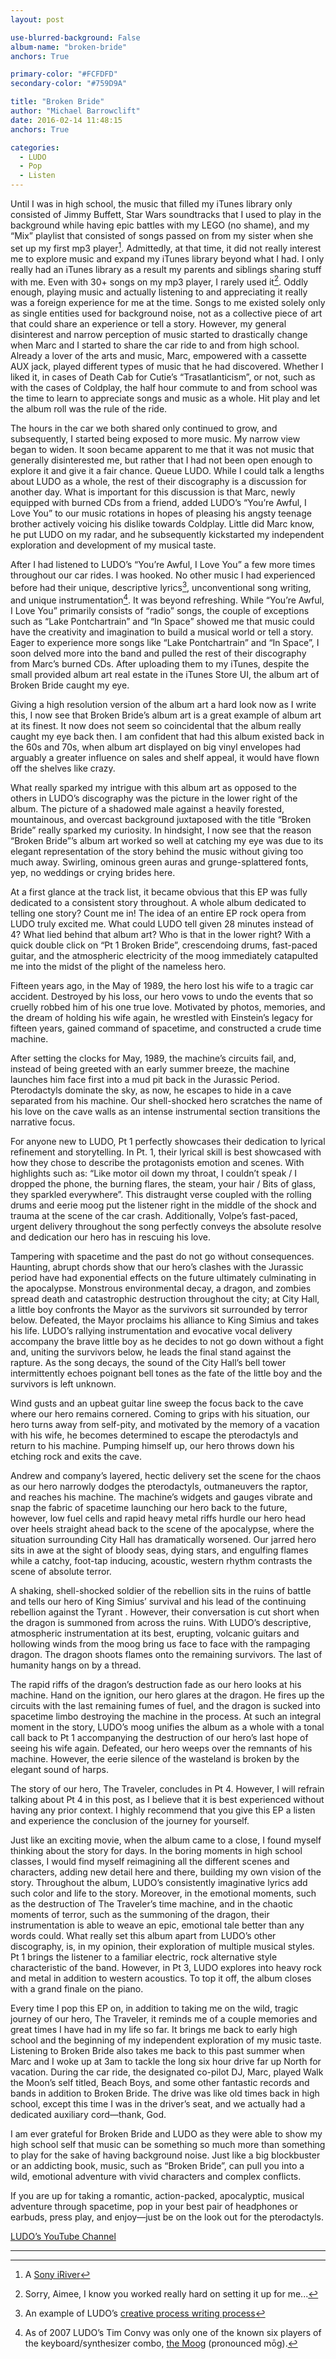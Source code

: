 ```yaml
---
layout: post

use-blurred-background: False
album-name: "broken-bride"
anchors: True

primary-color: "#FCFDFD"
secondary-color: "#759D9A"

title: "Broken Bride"
author: "Michael Barrowclift"
date: 2016-02-14 11:48:15
anchors: True

categories:
  - LUDO
  - Pop
  - Listen
---
```


Until I was in high school, the music that filled my iTunes library only consisted of Jimmy Buffett, Star Wars soundtracks that I used to play in the background while having epic battles with my LEGO (no shame), and my “Mix” playlist that consisted of songs passed on from my sister when she set up my first mp3 player[^mp3player]. Admittedly, at that time, it did not really interest me to explore music and expand my iTunes library beyond what I had. I only really had an iTunes library as a result my parents and siblings sharing stuff with me. Even with 30+ songs on my mp3 player, I rarely used it[^apology]. Oddly enough, playing music and actually listening to and appreciating it really was a foreign experience for me at the time. Songs to me existed solely only as single entities used for background noise, not as a collective piece of art that could share an experience or tell a story. However, my general disinterest and narrow perception of music started to drastically change when Marc and I started to share the car ride to and from high school. Already a lover of the arts and music, Marc, empowered with a cassette AUX jack, played different types of music that he had discovered. Whether I liked it, in cases of Death Cab for Cutie’s “Trasatlanticism”, or not, such as with the cases of Coldplay, the half hour commute to and from school was the time to learn to appreciate songs and music as a whole. Hit play and let the album roll was the rule of the ride.  

The hours in the car we both shared only continued to grow, and subsequently, I started being exposed to more music. My narrow view began to widen. It soon became apparent to me that it was not music that generally disinterested me, but rather that I had not been open enough to explore it and give it a fair chance. Queue LUDO. While I could talk a lengths about LUDO as a whole, the rest of their discography is a discussion for another day. What is important for this discussion is that Marc, newly equipped with burned CDs from a friend, added LUDO’s “You’re Awful, I Love You” to our music rotations in hopes of pleasing his angsty teenage brother actively voicing his dislike towards Coldplay. Little did Marc know, he put LUDO on my radar, and he subsequently kickstarted my independent exploration and development of my musical taste. 

After I had listened to LUDO’s “You’re Awful, I Love You” a few more times throughout our car rides. I was hooked. No other music I had experienced before had their unique, descriptive lyrics[^ludocreativeprocess], unconventional song writing, and unique instrumentation[^moog].  It was beyond refreshing. While “You’re Awful, I Love You” primarily consists of “radio” songs, the couple of exceptions such as “Lake Pontchartrain” and “In Space” showed me that music could have the creativity and imagination to build a musical world or tell a story.  Eager to experience more songs like “Lake Pontchartrain” and “In Space”, I soon delved more into the band and pulled the rest of their discography from Marc’s burned CDs. After uploading them to my iTunes, despite the small provided album art real estate in the iTunes Store UI, the album art of Broken Bride caught my eye. 

Giving a high resolution version of the album art a hard look now as I write this, I now see that Broken Bride’s album art is a great example of album art at its finest. It now does not seem so coincidental that the album really caught my eye back then. I am confident that had this album existed back in the 60s and 70s, when album art displayed on big vinyl envelopes had arguably a greater influence on sales and shelf appeal, it would have flown off the shelves like crazy. 

What really sparked my intrigue with this album art as opposed to the others in LUDO’s discography was the picture in the lower right of the album. The picture of a shadowed male against a heavily forested, mountainous, and overcast background juxtaposed with the title “Broken Bride” really sparked my curiosity. In hindsight, I now see that the reason “Broken Bride”’s album art worked so well at catching my eye was due to its elegant representation of the story behind the music without giving too much away. Swirling, ominous green auras and grunge-splattered fonts, yep, no weddings or crying brides here. 

At a first glance at the track list, it became obvious that this EP was fully dedicated to a consistent story throughout. A whole album dedicated to telling one story? Count me in! The idea of an entire EP rock opera from LUDO truly excited me. What could LUDO tell given 28 minutes instead of 4? What lied behind that album art? Who is that in the lower right? With a quick double click on “Pt 1 Broken Bride”, crescendoing drums, fast-paced guitar, and the atmospheric electricity of the moog immediately catapulted me into the midst of the plight of the nameless hero. 

Fifteen years ago, in the May of 1989, the hero lost his wife to a tragic car accident. Destroyed by his loss, our hero vows to undo the events that so cruelly robbed him of his one true love. Motivated by photos, memories, and the dream of holding his wife again, he wrestled with Einstein’s legacy for fifteen years, gained command of spacetime, and constructed a crude time machine. 

After setting the clocks for May, 1989, the machine’s circuits fail, and, instead of being greeted with an early summer breeze, the machine launches him face first into a mud pit back in the Jurassic Period. Pterodactyls dominate the sky, as now, he escapes to hide in a cave separated from his machine. Our shell-shocked hero scratches the name of his love on the cave walls as an intense instrumental section transitions the narrative focus. 

For anyone new to LUDO, Pt 1 perfectly showcases their dedication to lyrical refinement and storytelling.  In Pt. 1, their lyrical skill is best showcased with how they chose to describe the protagonists emotion and scenes. With highlights such as: “Like motor oil down my throat, I couldn’t speak / I dropped the phone, the burning flares, the steam, your hair / Bits of glass, they sparkled everywhere”. This distraught verse coupled with the rolling drums and eerie moog put the listener right in the middle of the shock and trauma at the scene of the car crash. Additionally, Volpe’s fast-paced, urgent delivery throughout the song perfectly conveys the absolute resolve and dedication our hero has in rescuing his love. 
 
Tampering with spacetime and the past do not go without consequences. Haunting, abrupt chords show that our hero’s clashes with the Jurassic period have had exponential effects on the future ultimately culminating in the apocalypse. Monstrous environmental decay, a dragon, and zombies spread death and catastrophic destruction throughout the city; at City Hall, a little boy confronts the Mayor as the survivors sit surrounded by terror below. Defeated, the Mayor proclaims his alliance to King Simius and takes his life. LUDO’s rallying instrumentation and evocative vocal delivery accompany the brave little boy as he decides to not go down without a fight and, uniting the survivors below, he leads the final stand against the rapture. As the song decays, the sound of the City Hall’s bell tower intermittently echoes poignant bell tones as the fate of the little boy and the survivors is left unknown. 

Wind gusts and an upbeat guitar line sweep the focus back to the cave where our hero remains cornered. Coming to grips with his situation, our hero turns away from self-pity, and motivated by the memory of a vacation with his wife, he becomes determined to escape the pterodactyls and return to his machine. Pumping himself up, our hero throws down his etching rock and exits the cave. 

Andrew and company’s layered, hectic delivery set the scene for the chaos as our hero narrowly dodges the pterodactyls, outmaneuvers the raptor, and reaches his machine. The machine’s widgets and gauges vibrate and snap the fabric of spacetime launching our hero back to the future, however, low fuel cells and rapid heavy metal riffs hurdle our hero head over heels straight ahead back to the scene of the apocalypse, where the situation surrounding City Hall has dramatically worsened. Our jarred hero sits in awe at the sight of bloody seas, dying stars, and engulfing flames while a catchy, foot-tap inducing, acoustic, western rhythm contrasts the scene of absolute terror. 

A shaking, shell-shocked soldier of the rebellion sits in the ruins of battle and tells our hero of King Simius’ survival and his lead of the continuing rebellion against the Tyrant . However, their conversation is cut short when the dragon is summoned from across the ruins. With LUDO’s descriptive, atmospheric instrumentation at its best, erupting, volcanic guitars and hollowing winds from the moog bring us face to face with the rampaging dragon. The dragon shoots flames onto the remaining survivors. The last of humanity hangs on by a thread. 

The rapid riffs of the dragon’s destruction fade as our hero looks at his machine. Hand on the ignition, our hero glares at the dragon. He fires up the circuits with the last remaining fumes of fuel, and the dragon is sucked into spacetime limbo destroying the machine in the process. At such an integral moment in the story, LUDO’s moog unifies the album as a whole with a tonal call back to Pt 1 accompanying the destruction of our hero’s last hope of seeing his wife again. Defeated, our hero weeps over the remnants of his machine. However, the eerie silence of the wasteland is broken by the elegant sound of harps.

The story of our hero, The Traveler, concludes in Pt 4. However, I will refrain talking about Pt 4 in this post, as I believe that it is best experienced without having any prior context. I highly recommend that you give this EP a listen and experience the conclusion of the journey for yourself.

Just like an exciting movie, when the album came to a close, I found myself thinking about the story for days. In the boring moments in high school classes, I would find myself reimagining all the different scenes and characters, adding new detail here and there, building my own vision of the story. Throughout the album, LUDO’s consistently imaginative lyrics add such color and life to the story. Moreover, in the emotional moments, such as the destruction of The Traveler’s time machine, and in the chaotic moments of terror, such as the summoning of the dragon, their instrumentation is able to weave an epic, emotional tale better than any words could. What really set this album apart from LUDO’s other discography, is, in my opinion, their exploration of multiple musical styles. Pt 1 brings the listener to a familiar electric, rock alternative style characteristic of the band. However, in Pt 3, LUDO explores into heavy rock and metal in addition to western acoustics. To top it off, the album closes with a grand finale on the piano. 

Every time I pop this EP on, in addition to taking me on the wild, tragic journey of our hero, The Traveler, it reminds me of a couple memories and great times I have had in my life so far. It brings me back to early high school and the beginning of my independent exploration of my music taste. Listening to Broken Bride also takes me back to this past summer when Marc and I woke up at 3am to tackle the long six hour drive far up North for vacation. During the car ride, the designated co-pilot DJ, Marc, played Walk the Moon’s self titled, Beach Boys, and some other fantastic records and bands in addition to Broken Bride. The drive was like old times back in high school, except this time I was in the driver’s seat, and we actually had a dedicated auxiliary cord—thank, God. 

I am ever grateful for Broken Bride and LUDO as they were able to show my high school self that music can be something so much more than something to play for the sake of having background noise. Just like a big blockbuster or an addicting book, music, such as “Broken Bride”, can pull you into a wild, emotional adventure with vivid characters and complex conflicts.  

If you are up for taking a romantic, action-packed, apocalyptic, musical adventure through spacetime, pop in your best pair of headphones or earbuds, press play, and enjoy—just be on the look out for the pterodactyls.

[LUDO’s YouTube Channel](https://www.youtube.com/user/TheLudoVideoThing/videos)

----------

[^mp3player]: A [Sony iRiver](http://goo.gl/11CNly)
[^apology]: Sorry, Aimee, I know you worked really hard on setting it up for me...
[^moog]: As of 2007 LUDO’s Tim Convy was only one of the known six players of the keyboard/synthesizer combo, [the Moog](https://www.youtube.com/watch?v=vAXhg_J1BGo) (pronounced mōɡ).
[^ludocreativeprocess]: An example of LUDO’s [creative process writing process](https://youtu.be/JvgpryBFWw0?t=1m18s)